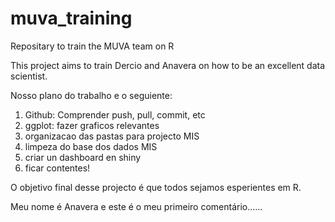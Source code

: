 # muva_training
Repositary to train the MUVA team on R

This project aims to train Dercio and Anavera on how to be an excellent data scientist.

Nosso plano do trabalho e o seguiente:

1) Github: Comprender push, pull, commit, etc
2) ggplot: fazer graficos relevantes
3) organizacao das pastas para projecto MIS
4) limpeza do base dos dados MIS
5) criar un dashboard en shiny 
6) ficar contentes!

 
O objetivo final desse projecto é que todos sejamos esperientes em R.


Meu nome é Anavera e este é o meu primeiro comentário......
